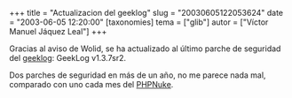 +++
title = "Actualizacion del geeklog"
slug = "20030605122053624"
date = "2003-06-05 12:20:00"
[taxonomies]
tema = ["glib"]
autor = ["Víctor Manuel Jáquez Leal"]
+++

Gracias al aviso de Wolid, se ha actualizado al último parche de
seguridad del [geeklog](http://www.geeklog.net): GeekLog v1.3.7sr2.

Dos parches de seguridad en más de un año, no me parece nada mal,
comparado con uno cada mes del [PHPNuke](http://www.phpnuke.org).


